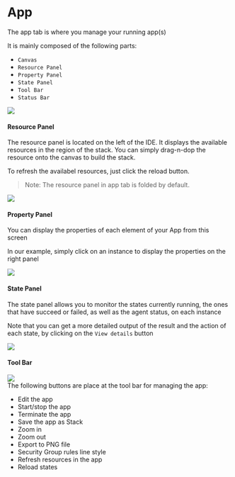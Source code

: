 # App

The app tab is where you manage your running app(s)

It is mainly composed of the following parts:

- `Canvas`
- `Resource Panel`
- `Property Panel`
- `State Panel`
- `Tool Bar`
- `Status Bar`

![](https://raw.githubusercontent.com/VisualOps/book-image/master/ide_app_all.png)


#### Resource Panel
The resource panel is located on the left of the IDE. It displays the available resources in the region of the stack. You can simply drag-n-dop the resource onto the canvas to build the stack.

To refresh the availabel resources, just click the reload button.

> Note: The resource panel in app tab is folded by default.

![](https://raw.githubusercontent.com/VisualOps/book-image/master/ide_resource_panel.png)

#### Property Panel
You can display the properties of each element of your App from this screen

In our example, simply click on an instance to display the properties on the right panel

![](https://raw.githubusercontent.com/VisualOps/book-image/master/ide_app_inst.png)

#### State Panel
The state panel allows you to monitor the states currently running, the ones that have succeed or failed, as well as the agent status, on each instance

Note that you can get a more detailed output of the result and the action of each state, by clicking on the `View details` button

![](https://raw.githubusercontent.com/VisualOps/book-image/master/ide_app_states.png)

#### Tool Bar

![](https://raw.githubusercontent.com/VisualOps/book-image/master/ide_app_toolbar.png)<br />
The following buttons are place at the tool bar for managing the app:

- Edit the app
- Start/stop the app
- Terminate the app
- Save the app as Stack
- Zoom in
- Zoom out
- Export to PNG file
- Security Group rules line style
- Refresh resources in the app
- Reload states
